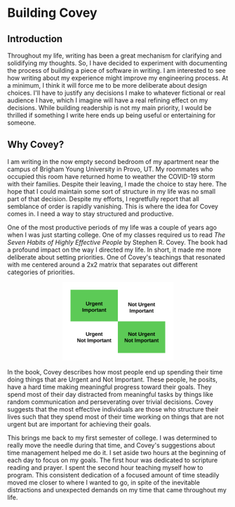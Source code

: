 # Building Covey

## Introduction

Throughout my life, writing has been a great mechanism for clarifying and solidifying my thoughts. So, I have decided to experiment with documenting the process of building a piece of software in writing. I am interested to see how writing about my experience might improve my engineering process. At a minimum, I think it will force me to be more deliberate about design choices. I'll have to justify any decisions I make to whatever fictional or real audience I have, which I imagine will have a real refining effect on my decisions. While building readership is not my main priority, I would be thrilled if something I write here ends up being useful or entertaining for someone.

## Why Covey?

I am writing in the now empty second bedroom of my apartment near the campus of Brigham Young University in Provo, UT. My roommates who occupied this room have returned home to weather the COVID-19 storm with their families. Despite their leaving, I made the choice to stay here. The hope that I could maintain some sort of structure in my life was no small part of that decision. Despite my efforts, I regretfully report that all semblance of order is rapidly vanishing. This is where the idea for Covey comes in. I need a way to stay structured and productive.

One of the most productive periods of my life was a couple of years ago when I was just starting college. One of my classes required us to read *The Seven Habits of Highly Effective People* by Stephen R. Covey. The book had a profound impact on the way I directed my life. In short, it made me more deliberate about setting priorities. One of Covey's teachings that resonated with me centered around a 2x2 matrix that separates out different categories of priorities.

<div width=100%>
  <p align="center">
    <img src="./CoveyQuadrants.png" width="50%"/>
  </p>
</div>

In the book, Covey describes how most people end up spending their time doing things that are Urgent and Not Important. These people, he posits, have a hard time making meaningful progress toward their goals. They spend most of their day distracted from meaningful tasks by things like random communication and perseverating over trivial decisions. Covey suggests that the most effective individuals are those who structure their lives such that they spend most of their time working on things that are not urgent but are important for achieving their goals.

This brings me back to my first semester of college. I was determined to really move the needle during that time, and Covey's suggestions about time management helped me do it. I set aside two hours at the beginning of each day to focus on my goals. The first hour was dedicated to scripture reading and prayer. I spent the second hour teaching myself how to program. This consistent dedication of a focused amount of time steadily moved me closer to where I wanted to go, in spite of the inevitable distractions and unexpected demands on my time that came throughout my life. 
